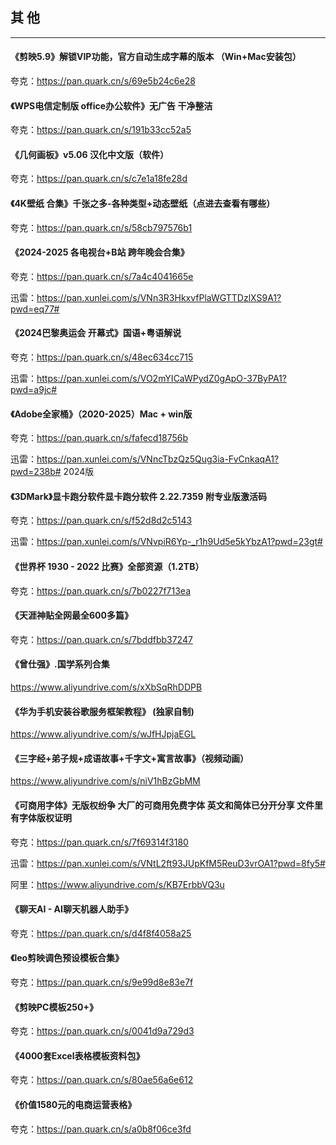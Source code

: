 ## 其 他

---

#### 《剪映5.9》解锁VIP功能，官方自动生成字幕的版本 （Win+Mac安装包）

夸克：https://pan.quark.cn/s/69e5b24c6e28

#### 《WPS电信定制版 office办公软件》无广告 干净整洁

夸克：https://pan.quark.cn/s/191b33cc52a5

#### 《几何画板》v5.06 汉化中文版（软件）

夸克：https://pan.quark.cn/s/c7e1a18fe28d

#### 《4K壁纸 合集》千张之多-各种类型+动态壁纸（点进去查看有哪些）

夸克：https://pan.quark.cn/s/58cb797576b1

#### 《2024-2025 各电视台+B站 跨年晚会合集》

夸克：https://pan.quark.cn/s/7a4c4041665e

迅雷：https://pan.xunlei.com/s/VNn3R3HkxvfPlaWGTTDzlXS9A1?pwd=eq77#

#### 《2024巴黎奥运会 开幕式》国语+粤语解说

夸克：https://pan.quark.cn/s/48ec634cc715

迅雷：https://pan.xunlei.com/s/VO2mYICaWPydZ0gApO-37ByPA1?pwd=a9jc#

#### 《Adobe全家桶》（2020-2025）Mac + win版

夸克：https://pan.quark.cn/s/fafecd18756b

迅雷：https://pan.xunlei.com/s/VNncTbzQz5Qug3ia-FvCnkaqA1?pwd=238b# 2024版

#### 《3DMark》显卡跑分软件显卡跑分软件 2.22.7359 附专业版激活码

夸克：https://pan.quark.cn/s/f52d8d2c5143

迅雷：https://pan.xunlei.com/s/VNvpiR6Yp-_r1h9Ud5e5kYbzA1?pwd=23gt#

#### 《世界杯 1930 - 2022 比赛》全部资源（1.2TB）

夸克：https://pan.quark.cn/s/7b0227f713ea

#### 《天涯神贴全网最全600多篇》

夸克：https://pan.quark.cn/s/7bddfbb37247

#### 《曾仕强》.国学系列合集

<https://www.aliyundrive.com/s/xXbSqRhDDPB>

#### 《华为手机安装谷歌服务框架教程》 (独家自制)

<https://www.aliyundrive.com/s/wJfHJpjaEGL>

#### 《三字经+弟子规+成语故事+千字文+寓言故事》（视频动画）

<https://www.aliyundrive.com/s/niV1hBzGbMM>

#### 《可商用字体》无版权纷争 大厂的可商用免费字体 英文和简体已分开分享 文件里有字体版权证明

夸克：https://pan.quark.cn/s/7f69314f3180

迅雷：https://pan.xunlei.com/s/VNtL2ft93JUpKfM5ReuD3vrOA1?pwd=8fy5#

阿里：<https://www.aliyundrive.com/s/KB7ErbbVQ3u>

#### 《聊天AI - AI聊天机器人助手》

夸克：<https://pan.quark.cn/s/d4f8f4058a25>

#### 《leo剪映调色预设模板合集》

夸克：<https://pan.quark.cn/s/9e99d8e83e7f>

#### 《剪映PC模板250+》

夸克：https://pan.quark.cn/s/0041d9a729d3

#### 《4000套Excel表格模板资料包》

夸克：<https://pan.quark.cn/s/80ae56a6e612>

#### 《价值1580元的电商运营表格》

夸克：<https://pan.quark.cn/s/a0b8f06ce3fd>
